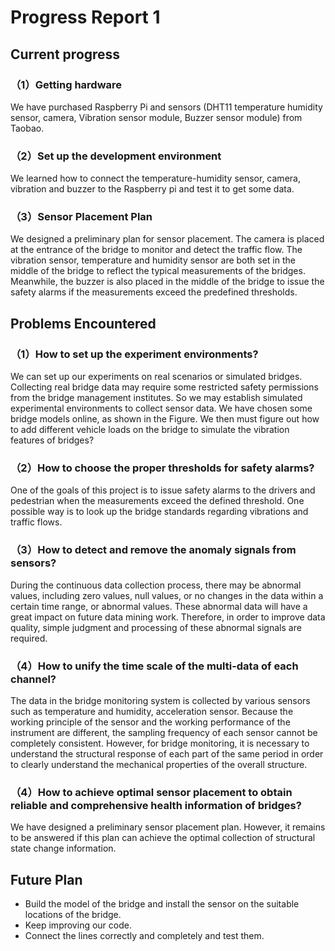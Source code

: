# Progress Report 1

## Current progress

### （1）Getting hardware
We have purchased Raspberry Pi and sensors (DHT11 temperature humidity sensor, camera, Vibration sensor module, Buzzer sensor module) from Taobao.

### （2）Set up the development environment
We learned how to connect the temperature-humidity sensor, camera, vibration and buzzer to the Raspberry pi and test it to get some data.

### （3）Sensor Placement Plan
We designed a preliminary plan for sensor placement. The camera is placed at the entrance of the bridge to monitor and detect the traffic flow. The vibration sensor, temperature and humidity sensor are both set in the middle of the bridge to reflect the typical measurements of the bridges. Meanwhile, the buzzer is also placed in the middle of the bridge to issue the safety alarms if the measurements exceed the predefined thresholds.

## Problems Encountered

### （1）How to set up the experiment environments?
We can set up our experiments on real scenarios or simulated bridges. Collecting real bridge data may require some restricted safety permissions from the bridge management institutes. So we may establish simulated experimental environments to collect sensor data. We have chosen some bridge models online, as shown in the Figure. We then must figure out how to add different vehicle loads on the bridge to simulate the vibration features of bridges?

### （2）How to choose the proper thresholds for safety alarms?
One of the goals of this project is to issue safety alarms to the drivers and pedestrian when the measurements exceed the defined threshold. One possible way is to look up the bridge standards regarding vibrations and traffic flows.

### （3）How to detect and remove the anomaly signals from sensors?
During the continuous data collection process, there may be abnormal values, including zero values, null values, or no changes in the data within a certain time range, or abnormal values. These abnormal data will have a great impact on future data mining work. Therefore, in order to improve data quality, simple judgment and processing of these abnormal signals are required.

### （4）How to unify the time scale of the multi-data of each channel?
The data in the bridge monitoring system is collected by various sensors such as temperature and humidity, acceleration sensor. Because the working principle of the sensor and the working performance of the instrument are different, the sampling frequency of each sensor cannot be completely consistent. However, for bridge monitoring, it is necessary to understand the structural response of each part of the same period in order to clearly understand the mechanical properties of the overall structure.

### （4）How to achieve optimal sensor placement to obtain reliable and comprehensive health information of bridges?
We have designed a preliminary sensor placement plan. However, it remains to be answered if this plan can achieve the optimal collection of structural state change information.

## Future Plan
- Build the model of the bridge and install the sensor on the suitable locations of the bridge.
- Keep improving our code.
- Connect the lines correctly and completely and test them.
